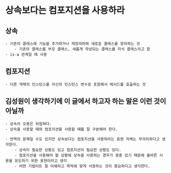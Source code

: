 # 상속보다는 컴포지션을 사용하라
    
## 상속
    - 기존의 클래스에 기능을 추가하거나 재정의하여 새로운 클래스를 정의하는 것
        - 기존의 클래스를 부모 클래스, 새롭게 작성되는 클래스를 자식 클래스라고 함
    - is-a 관계일 때 사용
    
## 컴포지션
    - 다른 객체의 인스턴스를 자신의 인스턴스 변수로 포함해서 메서드를 호출하는 것
        
## 김성원이 생각하기에 이 글에서 하고자 하는 말은 이런 것이 아닐까
    - 상속의 오용은 위험하다.
    - 상속을 사용할 때와 컴포지션을 사용할 때를 잘 구분해야 한다.
    
    - 번역의 문제일 수도 있지만 상속보다는 컴포지션을 사용하라는 표현 자체는 무의미하다고 생각한다.
        - 상속이 필요한 상황도 있고 컴포지션이 필요한 상황도 있다.
        - 컴포지션을 사용해야 할 상황에 상속을 사용하는 경우가 종종 있기 때문에 올바른 사용을 유도하기 위한 표현이라고 생각
        - 어떤 기법이든 잘 이해하고 목적에 맞게 사용하는 것이 중요하다고 생각한다.